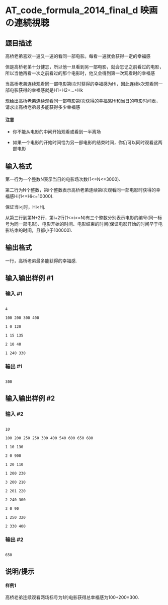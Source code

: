 # AT_code_formula_2014_final_d 映画の連続視聴

## 题目描述

高桥老弟喜欢一遍又一遍的看同一部电影。每看一遍就会获得一定的幸福感

但是高桥老弟十分健忘，所以他一旦看到另一部电影，就会忘记之前看过的电影，所以当他再看一次之前看过的那个电影时，他又会得到第一次观看时的幸福感

当高桥老弟连续观看同一部电影第i次时获得的幸福感为Hi，因此连续k次观看同一部电影获得的幸福感就是H1+H2+…+Hk

现给出高桥老弟连续观看同一部电影第i次获得的幸福感Hi和当日的电影时间表，请求出高桥老弟最多能获得多少幸福感

#### 注意
- 你不能从电影的中间开始观看或看到一半离场
- 如果一个电影的开始时间恰为另一部电影的结束时间，你仍可以同时观看这两部电影

## 输入格式

第一行为一个整数N表示当日的电影场次数(1<=N<=3000).

第二行为N个整数，第i个整数表示高桥老弟连续第i次观看同一部电影时获得的幸福感Hi(1<=Hi<=10000).

保证当i<j时，Hi<Hj.

从第三行到第N+2行，第i+2行(1<=i<=N)有三个整数分别表示电影的编号(同一标号为同一部电影)、电影开始的时间、电影结束的时间(保证电影开始的时间早于电影结束的时间，且都小于100000).

## 输出格式

一行，高桥老弟最多能获得的幸福感.

## 输入输出样例 #1

### 输入 #1

```
4
100 200 300 400
1 0 120
1 15 135
2 10 40
1 240 330
```

### 输出 #1

```
300
```

## 输入输出样例 #2

### 输入 #2

```
10
100 200 250 250 300 400 540 600 650 680
1 10 130
2 0 900
1 20 110
1 200 230
3 200 210
2 201 220
2 240 300
3 0 90
1 250 320
2 330 400
```

### 输出 #2

```
650
```

## 说明/提示

#### 样例1
高桥老弟连续观看两场标号为1的电影获得总幸福感为100+200=300.